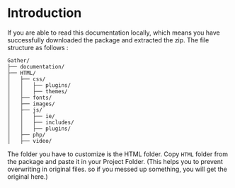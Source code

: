 # Introduction

If you are able to read this documentation locally, which means you have successfully downloaded the package and extracted the zip. The file structure as follows :

```text
Gather/
├── documentation/   
├── HTML/
│   ├── css/
│   │   ├── plugins/
│   │   ├── themes/
│   ├── fonts/
│   ├── images/  
│   ├── js/  
│   │   ├── ie/
│   │   ├── includes/
│   │   ├── plugins/  
│   ├── php/
│   ├── video/                            
```

The folder you have to customize is the HTML folder. Copy `HTML` folder from the package and paste it in your Project Folder. \(This helps you to prevent overwriting in original files. so if you messed up something, you will get the original here.\)



